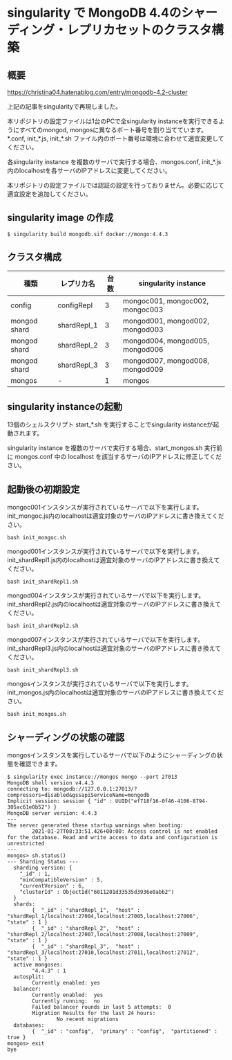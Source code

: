 # singularity で MongoDB 4.4のシャーディング・レプリカセットのクラスタ構築
## 概要
https://christina04.hatenablog.com/entry/mongodb-4.2-cluster

上記の記事をsingularityで再現しました。

本リポジトリの設定ファイルは1台のPCで全singularity instanceを実行できるようにすべてのmongod, mongosに異なるポート番号を割り当てています。
\*.conf, init_\*.js, init_\*.sh ファイル内のポート番号は環境に合わせて適宜変更してください。

各singularity instance を複数のサーバで実行する場合、mongos.conf, init_\*.js 内のlocalhostを各サーバのIPアドレスに変更してください。

本リポジトリの設定ファイルでは認証の設定を行っておりません。必要に応じて適宜設定を追加してください。

## singularity image の作成
```
$ singularity build mongodb.sif docker://mongo:4.4.3
```

## クラスタ構成
| 種類 | レプリカ名 | 台数 | singularity instance |
----|----|----|----
| config | configRepl | 3 | mongoc001, mongoc002, mongoc003 |
| mongod shard | shardRepl_1 | 3 | mongod001, mongod002, mongod003 |
| mongod shard | shardRepl_2 | 3 | mongod004, mongod005, mongod006 |
| mongod shard | shardRepl_3 | 3 | mongod007, mongod008, mongod009 |
| mongos | - | 1 | mongos |

## singularity instanceの起動
13個のシェルスクリプト start_*.sh を実行することでsingularity instanceが起動されます。

singularity instance を複数のサーバで実行する場合、start_mongos.sh 実行前に mongos.conf 中の localhost を該当するサーバのIPアドレスに修正してください。

## 起動後の初期設定

mongoc001インスタンスが実行されているサーバで以下を実行します。init_mongoc.js内のlocalhostは適宜対象のサーバのIPアドレスに書き換えてください。

```
bash init_mongoc.sh
```

mongod001インスタンスが実行されているサーバで以下を実行します。init_shardRepl1.js内のlocalhostは適宜対象のサーバのIPアドレスに書き換えてください。

```
bash init_shardRepl1.sh
```

mongod004インスタンスが実行されているサーバで以下を実行します。init_shardRepl2.js内のlocalhostは適宜対象のサーバのIPアドレスに書き換えてください。

```
bash init_shardRepl2.sh
```

mongod007インスタンスが実行されているサーバで以下を実行します。init_shardRepl3.js内のlocalhostは適宜対象のサーバのIPアドレスに書き換えてください。

```
bash init_shardRepl3.sh
```

mongosインスタンスが実行されているサーバで以下を実行します。init_mongos.js内のlocalhostは適宜対象のサーバのIPアドレスに書き換えてください。

```
bash init_mongos.sh
```

## シャーディングの状態の確認
mongosインスタンスを実行しているサーバで以下のようにシャーディングの状態を確認できます。

```
$ singularity exec instance://mongos mongo --port 27013
MongoDB shell version v4.4.3
connecting to: mongodb://127.0.0.1:27013/?compressors=disabled&gssapiServiceName=mongodb
Implicit session: session { "id" : UUID("ef718f16-0f46-4106-8794-305ac61e0b52") }
MongoDB server version: 4.4.3
---
The server generated these startup warnings when booting: 
        2021-01-27T08:33:51.426+00:00: Access control is not enabled for the database. Read and write access to data and configuration is unrestricted
---
mongos> sh.status()
--- Sharding Status --- 
  sharding version: {
  	"_id" : 1,
  	"minCompatibleVersion" : 5,
  	"currentVersion" : 6,
  	"clusterId" : ObjectId("6011201d33535d3936e0abb2")
  }
  shards:
        {  "_id" : "shardRepl_1",  "host" : "shardRepl_1/localhost:27004,localhost:27005,localhost:27006",  "state" : 1 }
        {  "_id" : "shardRepl_2",  "host" : "shardRepl_2/localhost:27007,localhost:27008,localhost:27009",  "state" : 1 }
        {  "_id" : "shardRepl_3",  "host" : "shardRepl_3/localhost:27010,localhost:27011,localhost:27012",  "state" : 1 }
  active mongoses:
        "4.4.3" : 1
  autosplit:
        Currently enabled: yes
  balancer:
        Currently enabled:  yes
        Currently running:  no
        Failed balancer rounds in last 5 attempts:  0
        Migration Results for the last 24 hours: 
                No recent migrations
  databases:
        {  "_id" : "config",  "primary" : "config",  "partitioned" : true }
mongos> exit
bye
```
